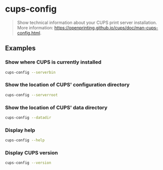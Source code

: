 # cups-config

> Show technical information about your CUPS print server installation. More information: <https://openprinting.github.io/cups/doc/man-cups-config.html>.

## Examples

### Show where CUPS is currently installed

```bash
cups-config --serverbin
```

### Show the location of CUPS' configuration directory

```bash
cups-config --serverroot
```

### Show the location of CUPS' data directory

```bash
cups-config --datadir
```

### Display help

```bash
cups-config --help
```

### Display CUPS version

```bash
cups-config --version
```
